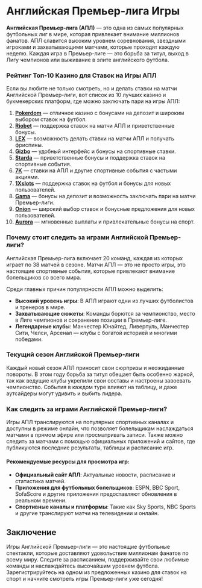 # Английская Премьер-лига Игры

**Английская Премьер-лига (АПЛ)** — это одна из самых популярных футбольных лиг в мире, которая привлекает внимание миллионов фанатов. АПЛ славится высоким уровнем соревнования, звездными игроками и захватывающими матчами, которые проходят каждую неделю. Каждая игра в Премьер-лиге — это борьба за титул, выход в Лигу чемпионов или выживание в элите английского футбола.

### Рейтинг Топ-10 Казино для Ставок на Игры АПЛ

Если вы любите не только смотреть, но и делать ставки на матчи Английской Премьер-лиги, вот список из 10 лучших казино и букмекерских платформ, где можно заключать пари на игры АПЛ:

1. **[Pokerdom](https://brandplay.link/4k77v2yx)** — отличное казино с бонусами на депозит и широким выбором ставок на футбол.
2. **[Riobet](https://brandplay.link/7xBLTPyj)** — поддержка ставок на матчи АПЛ и приветственные бонусы.
3. **[LEX](https://brandplay.link/zW4hdDFV)** — возможность делать ставки на матчи АПЛ и получать фриспины.
4. **[Gizbo](https://brandplay.link/bprXw4YV)** — удобный интерфейс и бонусы на спортивные ставки.
5. **[Starda](https://brandplay.link/fB7xwRFL)** — приветственные бонусы и поддержка ставок на спортивные события.
6. **[7K](https://brandplay.link/BvQyFShp)** — ставки на АПЛ и другие спортивные события с частыми акциями.
7. **[1Xslots](https://brandplay.link/hSB1khtr)** — поддержка ставок на футбол и бонусы для новых пользователей.
8. **[Gama](https://brandplay.link/j6NMKsDz)** — бонусы на депозит и возможность заключать пари на матчи Премьер-лиги.
9. **[Onion](https://brandplay.link/zBGRVpQ9)** — широкий выбор ставок и бонусные предложения для новых пользователей.
10. **[Aurora](https://10trafic-stat2.com/click/668546556bcc6313411604bd/6766/13032/subaccount)** — мгновенные выплаты и привлекательные бонусы на спорт.

### Почему стоит следить за играми Английской Премьер-лиги?

Английская Премьер-лига включает 20 команд, каждая из которых играет по 38 матчей в сезоне. Матчи АПЛ — это не просто игры, это настоящие спортивные события, которые привлекают внимание болельщиков со всего мира. 

Среди главных причин популярности АПЛ можно выделить:
- **Высокий уровень игры**: В АПЛ играют одни из лучших футболистов и тренеров в мире.
- **Захватывающие сюжеты**: Команды борются за чемпионство, место в Лиге чемпионов и сохранение позиции в Премьер-лиге.
- **Легендарные клубы**: Манчестер Юнайтед, Ливерпуль, Манчестер Сити, Челси, Арсенал — клубы с богатой историей и многими победами.

### Текущий сезон Английской Премьер-лиги

Каждый новый сезон АПЛ приносит свои сюрпризы и неожиданные повороты. В этом году борьба за титул обещает быть особенно жаркой, так как ведущие клубы укрепили свои составы и настроены завоевать чемпионство. События в каждом туре влияют на таблицу, и даже аутсайдеры могут удивить и выбить лидера.

### Как следить за играми Английской Премьер-лиги?

Игры АПЛ транслируются на популярных спортивных каналах и доступны в режиме онлайн, что позволяет болельщикам наслаждаться матчами в прямом эфире или просматривать записи. Также можно следить за матчами с помощью официальных приложений и сайтов, где публикуются последние результаты, таблицы и расписание игр.

#### Рекомендуемые ресурсы для просмотра игр:
- **Официальный сайт АПЛ**: Актуальные новости, расписание и статистика матчей.
- **Приложения для футбольных болельщиков**: ESPN, BBC Sport, SofaScore и другие приложения предоставляют обновления в реальном времени.
- **Спортивные каналы и платформы**: Такие как Sky Sports, NBC Sports и другие транслируют матчи на телевидении и онлайн.

## Заключение

Игры Английской Премьер-лиги — это настоящие футбольные спектакли, которые доставляют удовольствие миллионам фанатов по всему миру. Следите за расписанием, поддерживайте свои любимые команды и наслаждайтесь высочайшим уровнем футбола. Зарегистрируйтесь на одном из предложенных казино для ставок на спорт и начните смотреть игры Премьер-лиги уже сегодня!
